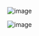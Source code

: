 ![image](https://github.com/user-attachments/assets/f6e8183f-4b4a-4ea8-a3b8-dac803b5fa09)

![image](https://github.com/user-attachments/assets/68d0782c-beac-4ea2-beda-f601578d91a1)

